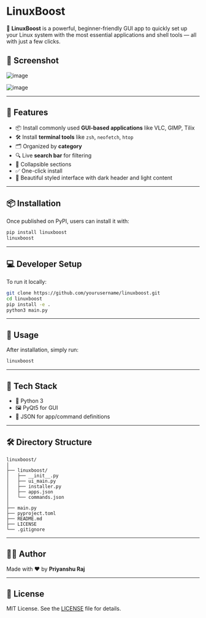 # LinuxBoost

🚀 **LinuxBoost** is a powerful, beginner-friendly GUI app to quickly set up your Linux system with the most essential applications and shell tools — all with just a few clicks.

## 📸 Screenshot

![image](https://github.com/user-attachments/assets/4aa958d1-0756-4423-893f-a024113cf49d)

![image](https://github.com/user-attachments/assets/e13aa979-d017-4ec0-b679-aa40e3df83f1)



---

## 🔧 Features

- 📦 Install commonly used **GUI-based applications** like VLC, GIMP, Tilix  
- 🛠️ Install **terminal tools** like `zsh`, `neofetch`, `htop`  
- 🗂️ Organized by **category**  
- 🔍 Live **search bar** for filtering  
- 🔽 Collapsible sections  
- ✅ One-click install  
- 🌙 Beautiful styled interface with dark header and light content  

---

## 📦 Installation

Once published on PyPI, users can install it with:

```bash
pip install linuxboost
linuxboost
```

---

## 💻 Developer Setup

To run it locally:

```bash
git clone https://github.com/yourusername/linuxboost.git
cd linuxboost
pip install -e .
python3 main.py
```

---

## 🚀 Usage

After installation, simply run:

```bash
linuxboost
```

---

## 🧩 Tech Stack

- 🐍 Python 3  
- 🖼️ PyQt5 for GUI  
- 📁 JSON for app/command definitions  

---

## 🛠️ Directory Structure

```
linuxboost/
│
├── linuxboost/
│   ├── __init__.py
│   ├── ui_main.py
│   ├── installer.py
│   ├── apps.json
│   └── commands.json
│
├── main.py
├── pyproject.toml
├── README.md
├── LICENSE
└── .gitignore
```

---

## 👨‍💻 Author

Made with ❤️ by **Priyanshu Raj**

---

## 📜 License

MIT License. See the [LICENSE](LICENSE) file for details.

